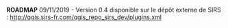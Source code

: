 **ROADMAP**
09/11/2019 - Version 0.4 disponible sur le dépôt externe de SIRS : http://qgis.sirs-fr.com/qgis_repo_sirs_dev/plugins.xml